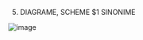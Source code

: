 
5.  DIAGRAME, SCHEME $1 SINONIME 

![image](https://user-images.githubusercontent.com/34598802/47281731-20d72d80-d5e5-11e8-9759-08622ad3d18d.png)


